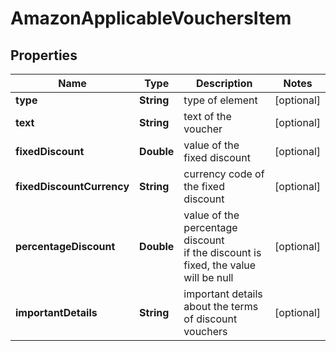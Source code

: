 # AmazonApplicableVouchersItem


## Properties

| Name | Type | Description | Notes |
|------------ | ------------- | ------------- | -------------|
**type** | **String** | type of element |[optional]|
**text** | **String** | text of the voucher |[optional]|
**fixedDiscount** | **Double** | value of the fixed discount |[optional]|
**fixedDiscountCurrency** | **String** | currency code of the fixed discount |[optional]|
**percentageDiscount** | **Double** | value of the percentage discount<br>if the discount is fixed, the value will be null |[optional]|
**importantDetails** | **String** | important details about the terms of discount vouchers |[optional]|